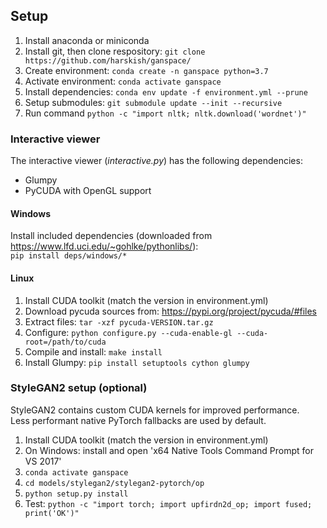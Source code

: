 ## Setup
1. Install anaconda or miniconda
2. Install git, then clone respository: `git clone https://github.com/harskish/ganspace/`
3. Create environment: `conda create -n ganspace python=3.7`
4. Activate environment: `conda activate ganspace`
5. Install dependencies: `conda env update -f environment.yml --prune`
6. Setup submodules: `git submodule update --init --recursive`
7. Run command `python -c "import nltk; nltk.download('wordnet')"`

### Interactive viewer
The interactive viewer (<i>interactive.py</i>) has the following dependencies:
- Glumpy
- PyCUDA with OpenGL support

#### Windows
Install included dependencies (downloaded from https://www.lfd.uci.edu/~gohlke/pythonlibs/):<br/> 
`pip install deps/windows/*`

#### Linux
1. Install CUDA toolkit (match the version in environment.yml)
2. Download pycuda sources from: https://pypi.org/project/pycuda/#files
3. Extract files: `tar -xzf pycuda-VERSION.tar.gz`
4. Configure: `python configure.py --cuda-enable-gl --cuda-root=/path/to/cuda`
5. Compile and install: `make install`
6. Install Glumpy: `pip install setuptools cython glumpy`

### StyleGAN2 setup (optional)
StyleGAN2 contains custom CUDA kernels for improved performance.<br>
Less performant native PyTorch fallbacks are used by default.
1. Install CUDA toolkit (match the version in environment.yml)
2. On Windows: install and open 'x64 Native Tools Command Prompt for VS 2017'
3. `conda activate ganspace`
4. `cd models/stylegan2/stylegan2-pytorch/op`
5. `python setup.py install`
6. Test: `python -c "import torch; import upfirdn2d_op; import fused; print('OK')"`
